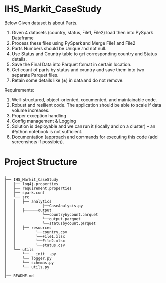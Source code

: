 # IHS_Markit_CaseStudy

Below Given dataset is about Parts.
1. Given 4 datasets (country, status, File1, File2) load then into PySpark Dataframe
2. Process these files using PySpark and Merge File1 and File2
3. Parts Numbers should be Unique and not null.
4. Use Status and Country table to get corresponding country and Status details.
5. Save the Final Data into Parquet format in certain location.
6. Get count of parts by status and country and save them into two separate Parquet files.
7. Retain some details like (±) in data and do not remove.


Requirements:
1. Well-structured, object-oriented, documented, and maintainable code.
2. Robust and resilient code. The application should be able to scale if data volume increases.
3. Proper exception handling
4. Config management & Logging
5. Solution is deployable and we can run it (locally and on a cluster) – an iPython notebook is not sufficient.
6. Documentation (approach and commands for executing this code (add screenshots if possible)).


# Project Structure

```
.
├── IHS_Markit_CaseStudy
│   ├── log4j.properties
│   ├── requirement.properties
│   ├── spark.conf
│   └── src
│   │   ├── analytics
│   │            ├──CaseAnalysis.py
│   │   ├──────output
│   │            └──countrybycount.parquet
│   │            └──output.parquet
│   │            └──statusbycount.parquet
│   │   ├── resources
│   │         └──country.csv
│   │         └──File1.xlsx
│   │         └──File2.xlsx
│   │         └──status.csv
│   └── utils
│       └── __init__.py
│       └── logger.py
│       └── schemas.py
│       └── utils.py
│
├── README.md

